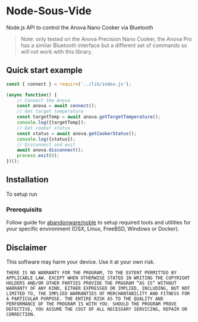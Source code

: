 # Node-Sous-Vide

Node.js API to control the Anova Nano Cooker via Bluetooth

> Note: only tested on the Anova Precision Nano Cooker, the Anova Pro has a similar Bluetooth interface but a different set of commands so will not work with this library.

## Quick start example

```js
const { connect } = require('../lib/index.js');

(async function() {
    // Connect the Anova
    const anova = await connect();
    // Get target temperature
    const targetTemp = await anova.getTargetTemperature();
    console.log({targetTemp});
    // Get cooker status
    const status = await anova.getCookerStatus();
    console.log({status});
    // Disconnect and exit
    await anova.disconnect();
    process.exit(0);
})();
```

## Installation

To setup run 

### Prerequisits

Follow guide for [abandonware/noble](https://github.com/abandonware/noble#installation) to setup required tools and utilities for your specific environment (OSX, Linux, FreeBSD, Windows or Docker).

## Disclaimer

This software may harm your device. Use it at your own risk.

`
THERE IS NO WARRANTY FOR THE PROGRAM, TO THE EXTENT PERMITTED BY APPLICABLE LAW. EXCEPT WHEN OTHERWISE STATED IN WRITING THE COPYRIGHT HOLDERS AND/OR OTHER PARTIES PROVIDE THE PROGRAM “AS IS” WITHOUT WARRANTY OF ANY KIND, EITHER EXPRESSED OR IMPLIED, INCLUDING, BUT NOT LIMITED TO, THE IMPLIED WARRANTIES OF MERCHANTABILITY AND FITNESS FOR A PARTICULAR PURPOSE. THE ENTIRE RISK AS TO THE QUALITY AND PERFORMANCE OF THE PROGRAM IS WITH YOU. SHOULD THE PROGRAM PROVE DEFECTIVE, YOU ASSUME THE COST OF ALL NECESSARY SERVICING, REPAIR OR CORRECTION.
`